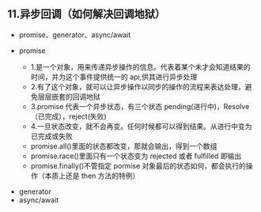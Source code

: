## 11.异步回调（如何解决回调地狱）

* promise、generator、async/await

* promise
  * 1.是一个对象，用来传递异步操作的信息。代表着某个未才会知道结果的时间，并为这个事件提供统一的 api,供其进行异步处理
  * 2.有了这个对象，就可以让异步操作以同步的操作的流程来表达处理，避免层层嵌套的回调地狱
  * 3.promise 代表一个异步状态，有三个状态 pending(进行中)，Resolve（已完成），reject(失败)
  * 4.一旦状态改变，就不会再变。任何时候都可以得到结果。从进行中变为已完成或失败
  * promise.all()里面的状态都改变，那就会输出，得到一个数组
  * promise.race()里面只有一个状态变为 rejected 或者 fulfilled 即输出
  * promise.finally()不管指定 pormise 对象最后的状态如何，都会执行的操作（本质上还是 then 方法的特例）

- generator
- async/await

